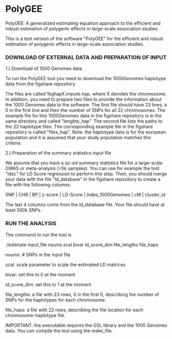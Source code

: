 # PolyGEE
PolyGEE: A generalized estimating equation approach to the efficient and robust estimation of polygenic effects in large-scale association studies


This is a test version of the software "PolyGEE" for the efficient and robust estimation of polygenic effects in large-scale association studies.


### DOWNLOAD OF EXTERNAL DATA AND PREPARATION OF INPUT

1.) Download of 1000 Genomes data

To run the PolyGEE tool you need to download the 1000Genomes haplotype data from the figshare repository



The files are called 1kghapX.impute.hap, where X denotes the chromosome. In addition, you need to prepare two files to provide the information about the 1000 Genomes data to the software. The first file should have 23 lines, a 0 in the first line and then the number of SNPs for all 22 chromosomes. The example file for this 1000Genomes data in the figshare repository is in the same directory and called "lenghts_hap". The second file lists the paths to the 22 haplotype files. The corresponding example file in the figshare repository is called "files_hap". Note: the haplotype data is for the european population and it is assumed that your study population matches this criteria.

2.) Preparation of the summary statistics input file

We assume that you have a qc-ed summary statistics file for a large-scale GWAS or meta-analysis (>5k samples). You can use for example the tool "ldsc" for LD Score regression to perform this step. 
Then, you should merge your data with the file "ld_database" in the figshare repository to create a file with the following columns:

SNP | CHR | BP | z-score | LD-Score | index_1000Genomes | cM | cluster_id

The last 4 columns come from the ld_database file. Your file should have at least 500k SNPs.


### RUN THE ANALYSIS

The command to run the tool is

./estimate input_file nsums scal bivar ld_score_dim file_lengths file_haps



nsums: # SNPs in the input file

scal: scale parameter to scale the estimated LD matrices

bivar: set this to 0 at the moment

ld_score_dim: set this to 1 at the moment

file_lengths: a file with 23 rows, 0 in the first 0, describing the number of SNPs for the haplotypes for each chromosome.

file_haps: a file with 22 rows, describing the file location for each chromosome-haplotype file. 



IMPORTANT: the executable requires the GSL library and the 1000 Genomes data. You can compile the tool using the make_file.
